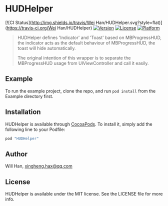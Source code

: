 # HUDHelper

[![CI Status](http://img.shields.io/travis/Wei Han/HUDHelper.svg?style=flat)](https://travis-ci.org/Wei Han/HUDHelper)
[![Version](https://img.shields.io/cocoapods/v/HUDHelper.svg?style=flat)](http://cocoapods.org/pods/HUDHelper)
[![License](https://img.shields.io/cocoapods/l/HUDHelper.svg?style=flat)](http://cocoapods.org/pods/HUDHelper)
[![Platform](https://img.shields.io/cocoapods/p/HUDHelper.svg?style=flat)](http://cocoapods.org/pods/HUDHelper)



> HUDHelper defines 'Indicator' and 'Toast' based on MBProgressHUD, the indicator acts as the default behaviour of MBProgressHUD, the toast will hide automatically.
>
> The original intention of this wrapper is to separate the MBProgressHUD usage from UIViewController and call it easily.

## Example

To run the example project, clone the repo, and run `pod install` from the Example directory first.

## Installation

HUDHelper is available through [CocoaPods](http://cocoapods.org). To install
it, simply add the following line to your Podfile:

```ruby
pod "HUDHelper"
```

## Author

Will Han, xingheng.hax@qq.com

## License

HUDHelper is available under the MIT license. See the LICENSE file for more info.
